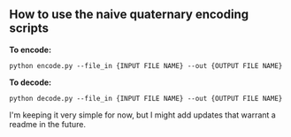 ## How to use the naive quaternary encoding scripts

**To encode:**
```
python encode.py --file_in {INPUT FILE NAME} --out {OUTPUT FILE NAME}
```

**To decode:**
```
python decode.py --file_in {INPUT FILE NAME} --out {OUTPUT FILE NAME}
```

I'm keeping it very simple for now, but I might add updates that warrant a readme in the future.